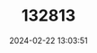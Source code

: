 ---
title: "132813"
category: "Epinephelus bontoides"
draft: false
date: 2024-02-22 13:03:51
languages:
  English: ["Dusky Rock Cod", "Palemargin Grouper"]
  Spanish; Castilian: ["Mero De Margenes Palidos"]
  French: ["Merou Bord Clair"]
---